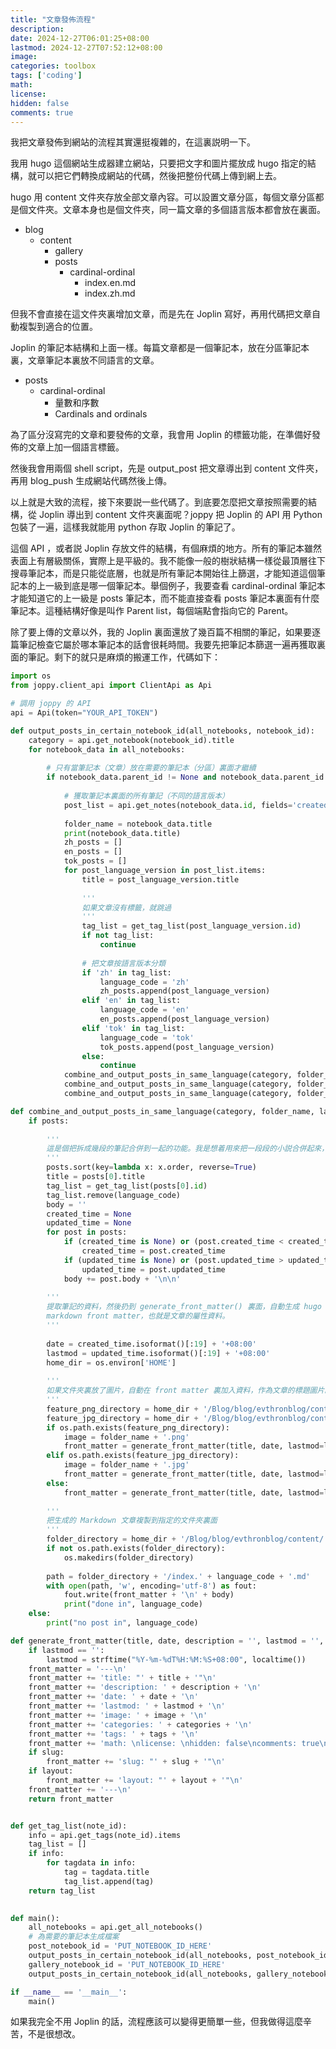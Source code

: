 ```yaml
---
title: "文章發佈流程"
description: 
date: 2024-12-27T06:01:25+08:00
lastmod: 2024-12-27T07:52:12+08:00
image: 
categories: toolbox
tags: ['coding']
math: 
license: 
hidden: false
comments: true
---
```


我把文章發佈到網站的流程其實還挺複雜的，在這裏説明一下。

我用 hugo 這個網站生成器建立網站，只要把文字和圖片擺放成 hugo 指定的結構，就可以把它們轉換成網站的代碼，然後把整份代碼上傳到網上去。

hugo 用 content 文件夾存放全部文章內容。可以設置文章分區，每個文章分區都是個文件夾。文章本身也是個文件夾，同一篇文章的多個語言版本都會放在裏面。

- blog
  - content
    - gallery
    - posts
        - cardinal-ordinal
          - index.en.md
          - index.zh.md

但我不會直接在這文件夾裏增加文章，而是先在 Joplin 寫好，再用代碼把文章自動複製到適合的位置。

Joplin 的筆記本結構和上面一樣。每篇文章都是一個筆記本，放在分區筆記本裏，文章筆記本裏放不同語言的文章。
- posts
    - cardinal-ordinal
       - 量數和序數
       - Cardinals and ordinals
	   
為了區分沒寫完的文章和要發佈的文章，我會用 Joplin 的標籤功能，在準備好發佈的文章上加一個語言標籤。

然後我會用兩個 shell script，先是 output_post 把文章導出到 content 文件夾，再用 blog_push 生成網站代碼然後上傳。

以上就是大致的流程，接下來要説一些代碼了。到底要怎麼把文章按照需要的結構，從 Joplin 導出到 content 文件夾裏面呢？joppy 把 Joplin 的 API 用 Python 包裝了一遍，這樣我就能用 python 存取 Joplin 的筆記了。

這個 API ，或者説 Joplin 存放文件的結構，有個麻煩的地方。所有的筆記本雖然表面上有層級關係，實際上是平級的。我不能像一般的樹狀結構一樣從最頂層往下搜尋筆記本，而是只能從底層，也就是所有筆記本開始往上篩選，才能知道這個筆記本的上一級到底是哪一個筆記本。舉個例子，我要查看 cardinal-ordinal 筆記本才能知道它的上一級是 posts 筆記本，而不能直接查看 posts 筆記本裏面有什麼筆記本。這種結構好像是叫作 Parent list，每個端點會指向它的 Parent。

除了要上傳的文章以外，我的 Joplin 裏面還放了幾百篇不相關的筆記，如果要逐篇筆記檢查它屬於哪本筆記本的話會很耗時間。我要先把筆記本篩選一遍再獲取裏面的筆記。剩下的就只是麻煩的搬運工作，代碼如下：

```python
import os
from joppy.client_api import ClientApi as Api

# 調用 joppy 的 API
api = Api(token="YOUR_API_TOKEN")

def output_posts_in_certain_notebook_id(all_notebooks, notebook_id):
    category = api.get_notebook(notebook_id).title
    for notebook_data in all_notebooks:
    
        # 只有當筆記本（文章）放在需要的筆記本（分區）裏面才繼續
        if notebook_data.parent_id != None and notebook_data.parent_id == notebook_id:
        
            # 獲取筆記本裏面的所有筆記（不同的語言版本）
            post_list = api.get_notes(notebook_data.id, fields='created_time,updated_time,body,order,title,id')
            
            folder_name = notebook_data.title
            print(notebook_data.title)
            zh_posts = []
            en_posts = []
            tok_posts = []
            for post_language_version in post_list.items:
                title = post_language_version.title
                
                '''
                如果文章沒有標籤，就跳過
                '''
                tag_list = get_tag_list(post_language_version.id)
                if not tag_list: 
                    continue
                    
                # 把文章按語言版本分類
                if 'zh' in tag_list: 
                    language_code = 'zh'
                    zh_posts.append(post_language_version)
                elif 'en' in tag_list:
                    language_code = 'en'
                    en_posts.append(post_language_version)
                elif 'tok' in tag_list:
                    language_code = 'tok'
                    tok_posts.append(post_language_version)
                else:
                    continue
            combine_and_output_posts_in_same_language(category, folder_name, 'zh', zh_posts)
            combine_and_output_posts_in_same_language(category, folder_name, 'en', en_posts)
            combine_and_output_posts_in_same_language(category, folder_name, 'tok', tok_posts)

def combine_and_output_posts_in_same_language(category, folder_name, language_code, posts):
    if posts:
    
        '''
        這是個把拆成幾段的筆記合併到一起的功能。我是想着用來把一段段的小説合併起來，不過還沒有什麼實際作用
        '''
        posts.sort(key=lambda x: x.order, reverse=True)
        title = posts[0].title
        tag_list = get_tag_list(posts[0].id)
        tag_list.remove(language_code)
        body = ''
        created_time = None
        updated_time = None
        for post in posts:
            if (created_time is None) or (post.created_time < created_time):
                created_time = post.created_time
            if (updated_time is None) or (post.updated_time > updated_time):
                updated_time = post.updated_time
            body += post.body + '\n\n'
        
        '''
        提取筆記的資料，然後扔到 generate_front_matter() 裏面，自動生成 hugo 需要的
        markdown front matter，也就是文章的屬性資料。
        '''
        
        date = created_time.isoformat()[:19] + '+08:00'
        lastmod = updated_time.isoformat()[:19] + '+08:00'
        home_dir = os.environ['HOME'] 
        
        '''
        如果文件夾裏放了圖片，自動在 front matter 裏加入資料，作為文章的標題圖片。
        '''
        feature_png_directory = home_dir + '/Blog/blog/evthronblog/content/' + category + '/' + folder_name + '/' + folder_name + '.' + 'png'
        feature_jpg_directory = home_dir + '/Blog/blog/evthronblog/content/' + category + '/' + folder_name + '/' + folder_name + '.' + 'jpg'
        if os.path.exists(feature_png_directory):
            image = folder_name + '.png'
            front_matter = generate_front_matter(title, date, lastmod=lastmod, tags=repr(tag_list), categories=category, image=image)
        elif os.path.exists(feature_jpg_directory):
            image = folder_name + '.jpg'
            front_matter = generate_front_matter(title, date, lastmod=lastmod, tags=repr(tag_list), categories=category, image=image)
        else:
            front_matter = generate_front_matter(title, date, lastmod=lastmod, tags=repr(tag_list), categories=category)
            
        '''
        把生成的 Markdown 文章複製到指定的文件夾裏面
        '''
        folder_directory = home_dir + '/Blog/blog/evthronblog/content/' + category + '/' + folder_name
        if not os.path.exists(folder_directory):
            os.makedirs(folder_directory)
            
        path = folder_directory + '/index.' + language_code + '.md'
        with open(path, 'w', encoding='utf-8') as fout:
            fout.write(front_matter + '\n' + body)
            print("done in", language_code)
    else:
        print("no post in", language_code)

def generate_front_matter(title, date, description = '', lastmod = '', image = '', categories = '', tags = '', slug = '', layout = '') -> str:
    if lastmod == '':
        lastmod = strftime("%Y-%m-%dT%H:%M:%S+08:00", localtime())
    front_matter = '---\n'
    front_matter += 'title: "' + title + '"\n'
    front_matter += 'description: ' + description + '\n'
    front_matter += 'date: ' + date + '\n'
    front_matter += 'lastmod: ' + lastmod + '\n'
    front_matter += 'image: ' + image + '\n'
    front_matter += 'categories: ' + categories + '\n'
    front_matter += 'tags: ' + tags + '\n'
    front_matter += 'math: \nlicense: \nhidden: false\ncomments: true\n'
    if slug:
        front_matter += 'slug: "' + slug + '"\n'
    if layout:
        front_matter += 'layout: "' + layout + '"\n'
    front_matter += '---\n'
    return front_matter


def get_tag_list(note_id):
    info = api.get_tags(note_id).items
    tag_list = []
    if info:
        for tagdata in info:
            tag = tagdata.title
            tag_list.append(tag)
    return tag_list
               

def main():
    all_notebooks = api.get_all_notebooks()
    # 為需要的筆記本生成檔案
    post_notebook_id = 'PUT_NOTEBOOK_ID_HERE'
    output_posts_in_certain_notebook_id(all_notebooks, post_notebook_id)
    gallery_notebook_id = 'PUT_NOTEBOOK_ID_HERE'
    output_posts_in_certain_notebook_id(all_notebooks, gallery_notebook_id)

if __name__ == '__main__':
    main()
```

如果我完全不用 Joplin 的話，流程應該可以變得更簡單一些，但我做得這麼辛苦，不是很想改。

